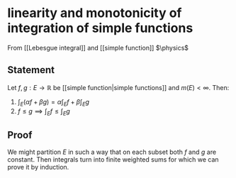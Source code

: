 # linearity and monotonicity of integration of simple functions
From [[Lebesgue integral]] and [[simple function]]
$\physics$
## Statement
Let $f, g: E \to \mathbb{R}$ be [[simple function|simple functions]] and $m(E) < \infty$. Then:
1. $\int_{E} (\alpha f + \beta g) = \alpha \int_{E} f + \beta \int_{E} g$
2. $f \leq g \implies \int_{E} f \leq \int_{E} g$

## Proof
We might partition $E$ in such a way that on each subset both $f$ and $g$ are constant. Then integrals turn into finite weighted sums for which we can prove it by induction.